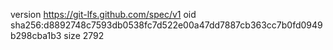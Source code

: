 version https://git-lfs.github.com/spec/v1
oid sha256:d8892748c7593db0538fc7d522e00a47dd7887cb363cc7b0fd0949b298cba1b3
size 2792
